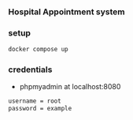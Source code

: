 ### Hospital Appointment system



### setup

```bash
docker compose up
```

### credentials

- phpmyadmin at localhost:8080

```bash
username = root
password = example
```